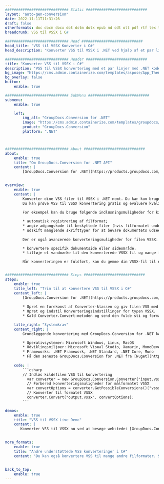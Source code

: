 ```yaml
---
############################# Static ############################
layout: "auto-gen-conversion"
date: 2022-11-11T11:31:26
draft: false
otherformats: doc docm docx dot dotm dotx epub md odt ott pdf rtf tex txt vdx vsdm vsdx vssm vssx vstm vstx vsx vtx xps
breadcrumb: VSS til VSSX i C#

############################# Head ############################
head_title: "VSS til VSSX Konverter i C#"
head_description: "Konverter VSS til VSSX i .NET ved hjælp af et par linjer kode. Brug GroupDocs Document Conversion API til at konvertere over 160 filformater."

############################# Header ############################
title: "Konverter VSS til VSSX i C#"
description: "VSS til VSSX konvertering med et par linjer med .NET kode"
bg_image: "https://cms.admin.containerize.com/templates/aspose/App_Themes/V3/images/bg/header1.png"
bg_overlay: false
button:
    enable: true

############################# SubMenu ############################
submenu:
    enable: true

    left:
        img_alt: "GroupDocs.Conversion for .NET"
        image: "https://cms.admin.containerize.com/templates/groupdocs/images/product-logos/90x90-noborder/groupdocs-conversion-net.png"
        product: "GroupDocs.Conversion"
        platform: ".NET"



############################# About ############################
about:
    enable: true
    title: "Om GroupDocs.Conversion for .NET API"
    content: |
        [GroupDocs.Conversion for .NET](https://products.groupdocs.com/conversion/net/) kan bruges til at konvertere Microsoft Word, Excel, PowerPoint, PDF, Visio og andre formater. GroupDocs.Conversion er en selvstændig API, der er velegnet til back-end og interne systemer, hvor høj ydeevne er påkrævet. Det afhænger ikke af nogen software som Microsoft eller Open Office.
    

overview:
    enable: true
    content: |
        Konverter dine VSS filer til VSSX i .NET nemt. Du kan kun bruge et par C# kodelinjer i enhver platform efter eget valg, såsom - Windows, Linux, macOS.
        Du kan prøve VSS til VSSX konvertering gratis og evaluere kvaliteten af ​​konverteringsresultaterne. Sammen med simple filkonverteringsscenarier kan du prøve mere avancerede muligheder for at indlæse kilden VSS fil og for at gemme output VSSX resultat. 
        
        For eksempel kan du bruge følgende indlæsningsmuligheder for kilden VSS:

        * automatisk registrering af filformat;
        * angiv adgangskode til beskyttede filer (hvis filformatet understøtter det);
        * udskift manglende skrifttyper for at bevare dokumentets udseende.
        
        Der er også avancerede konverteringsmuligheder for filen VSSX:

        * konvertere specifik dokumentside eller sideområde;
        * tilføje et vandmærke til den konverterede VSSX fil og mange flere.

        Når konverteringen er fuldført, kan du gemme din VSSX-fil til den lokale filsti eller ethvert tredjepartslager som FTP, Amazon S3, Google Drive, Dropbox osv. Bemærk venligst - for at konvertere VSS til {{ TO}} er der ikke behov for yderligere software installeret - som MS Office, Open Office, Adobe Acrobat Reader osv.


############################# Steps ############################
steps:
    enable: true
    title_left: "Trin til at konvertere VSS til VSSX i C#"
    content_left: |
        [GroupDocs.Conversion for .NET](https://products.groupdocs.com/conversion/net/) gør det nemt for udviklere at konvertere en VSS fil til VSSX med et par linjer kode.
        
        * Opret en forekomst af Converter-klassen og giv filen VSS med den fulde sti
        * Opret og indstil Konverteringsindstillinger for typen VSSX.
        * Kald Converter.Convert-metoden og send den fulde sti og format (VSSX) som en parameter

    title_right: "Systemkrav"
    content_right: |
        Grundlæggende konvertering med GroupDocs.Conversion for .NET kan udføres med nogle få enkle trin. Vores API'er understøttes på alle større platforme og operativsystemer. Før du udfører koden nedenfor, skal du sørge for, at du har følgende forudsætninger installeret på dit system.

        * Operativsystemer: Microsoft Windows, Linux, MacOS
        * Udviklingsmiljøer: Microsoft Visual Studio, Xamarin, MonoDevelop
        * Frameworks: .NET Framework, .NET Standard, .NET Core, Mono
        * Få den seneste GroupDocs.Conversion for .NET fra [Nuget](https://www.nuget.org/packages/groupdocs.conversion)
         
    code: |
        ```csharp    
        // Indlæs kildefilen VSS til konvertering
          var converter = new GroupDocs.Conversion.Converter("input.vss");
          // Forbered konverteringsmuligheder for målformatet VSSX
          var convertOptions = converter.GetPossibleConversions()["vssx"].ConvertOptions;
          // Konverter til formatet VSSX
          converter.Convert("output.vssx", convertOptions);
        ```

demos:
    enable: true
    title: "VSS til VSSX Live Demo"
    content: |
       Konverter VSS til VSSX nu ved at besøge webstedet [GroupDocs.Conversion App](https://products.groupdocs.app/conversion/family). Online demo har følgende fordele
          

more_formats:
    enable: true
    title: "Andre understøttede VSS konverteringer i C#"
    content: "Du kan også konvertere VSS til mange andre filformater. Se venligst listen nedenfor."
       
       
back_to_top:
    enable: true
---
```

